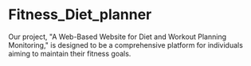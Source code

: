 # Fitness_Diet_planner
Our project, "A Web-Based Website for Diet and Workout Planning Monitoring," is designed  to be a comprehensive platform for individuals aiming to maintain their fitness goals.
